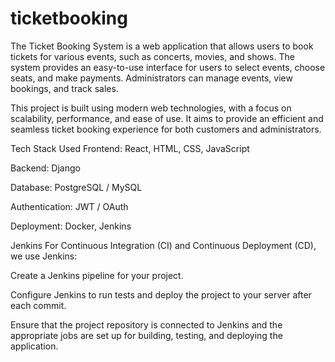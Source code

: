 # ticketbooking

The Ticket Booking System is a web application that allows users to book tickets for various events, such as concerts, movies, and shows. The system provides an easy-to-use interface for users to select events, choose seats, and make payments. Administrators can manage events, view bookings, and track sales.

This project is built using modern web technologies, with a focus on scalability, performance, and ease of use. It aims to provide an efficient and seamless ticket booking experience for both customers and administrators.

Tech Stack Used
Frontend: React, HTML, CSS, JavaScript

Backend: Django

Database: PostgreSQL / MySQL

Authentication: JWT / OAuth

Deployment: Docker, Jenkins

Jenkins
For Continuous Integration (CI) and Continuous Deployment (CD), we use Jenkins:

Create a Jenkins pipeline for your project.

Configure Jenkins to run tests and deploy the project to your server after each commit.

Ensure that the project repository is connected to Jenkins and the appropriate jobs are set up for building, testing, and deploying the application.
